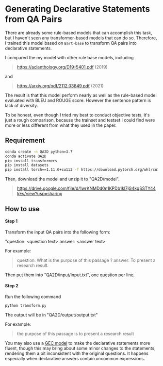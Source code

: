 # Generating Declarative Statements from QA Pairs

There are already some rule-based models that can accomplish this task, but I haven't seen any transformer-based models that can do so. Therefore, I trained this model based on `Bart-base` to transform QA pairs into declarative statements.

I compared the my model with other rule base models, including 

> https://aclanthology.org/D19-5401.pdf (2019)

and

> https://arxiv.org/pdf/2112.03849.pdf (2021)

The result is that this model perform nearly as well as the rule-based model evaluated with BLEU and ROUGE score. However the sentence pattern is lack of diversity.

To be honest, even though I tried my best to conduct objective tests, it's just a rough comparison, because the trainset and testset I could find were more or less different from what they used in the paper.



## Requirement

```bash
conda create -n QA2D python=3.7
conda activate QA2D
pip install transformers
pip install datasets
pip install torch==1.11.0+cu113 -f https://download.pytorch.org/whl/cu113/torch_stable.html
```

Then, download the model and unzip it to "QA2D/model".

> https://drive.google.com/file/d/1wrKNMDd0n1KPDb1kl7jG4kgSSTY44kEs/view?usp=sharing



## How to use

#### Step 1

Transform the input QA pairs into the following form:

"question: \<question text\> answer: \<answer text\>

For example:

> question: What is the purpose of this passage ? answer: To present a research result.

Then put them into "QA2D/input/input.txt", one question per line.

#### Step 2

Run the following command

```python
python transform.py
```

The output will be in "QA2D/output/output.txt"

For example:

> the purpose of this passage is to present a research result



You may also use a [GEC model](https://github.com/SoyMark/gector_roberta) to make the declarative statements more fluent, though this may bring about some minor changes to the statements, rendering them a bit inconsistent with the original questions. It happens especially when declarative answers contain uncommon expressions.